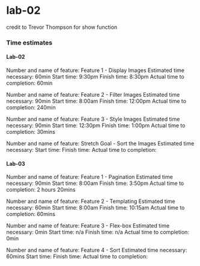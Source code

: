 # lab-02
credit to Trevor Thompson for show function
### Time estimates
#### Lab-02

Number and name of feature: Feature 1 - Display Images
Estimated time necessary: 60min
Start time: 9:30pm
Finish time: 8:30pm
Actual time to completion: 60min

Number and name of feature: Feature 2 - Filter Images
Estimated time necessary: 90min
Start time: 8:00am
Finish time: 12:00pm
Actual time to completion: 240min

Number and name of feature: Feature 3 - Style Images
Estimated time necessary: 90min
Start time: 12:30pm
Finish time: 1:00pm
Actual time to completion: 30mins

Number and name of feature: Stretch Goal - Sort the Images
Estimated time necessary: 
Start time: 
Finish time: 
Actual time to completion:

#### Lab-03
Number and name of feature: Feature 1 - Pagination
Estimated time necessary: 90min
Start time: 8:00am
Finish time: 3:50pm
Actual time to completion: 2 hours 20mins

Number and name of feature: Feature 2 - Templating
Estimated time necessary: 60min
Start time: 8:00am
Finish time: 10:15am
Actual time to completion: 60mins

Number and name of feature: Feature 3 - Flex-box
Estimated time necessary: 0min
Start time: n/a
Finish time: n/a
Actual time to completion: 0min

Number and name of feature: Feature 4 - Sort
Estimated time necessary: 60mins
Start time: 
Finish time:
Actual time to completion: 
